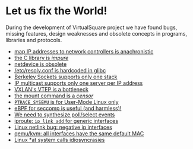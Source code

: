 Let us fix the World!
====

During the development of VirtualSquare project we have found bugs, missing features, design weaknesses and
obsolete concepts in programs, libraries and protocols. 

* [map IP addresses to network controllers is anachronistic](newipaddr.md)
* [the C library is *impure*](impurelibc.md)
* [netdevice is obsolete](nonetdevice.md)
* [/etc/resolv.conf is hardcoded in glibc](vresolvconf.md)
* [Berkeley Sockets supports only one stack](nomsocket.md)
* [IP multicast supports only one server per IP address](multimulticast.md)
* [VXLAN's VTEP is a bottleneck](novtep.md)
* [the mount command is a *censor*](freemount.md)
* [`PTRACE_SYSEMU` is for User-Mode Linux only](nosyscall_emu.md)
* [eBPF for seccomp is useful (and harmless)!](seccomp_ebpf.md)
* [We need to synthesize poll/select events](vpoll.md)
* [iproute: `ip link add` for generic interfaces](iplinkadd.md)
* [Linux netlink bug: negative ip interfaces](nlnegativeif.md)
* [qemu/kvm: all interfaces have the same default MAC](qemudefmac.md)
* [Linux \*at system calls idiosyncrasies](atidiosyncrasies.md)
